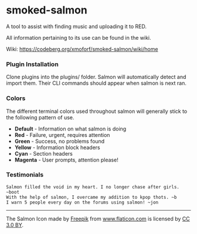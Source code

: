 # smoked-salmon

A tool to assist with finding music and uploading it to RED.

All information pertaining to its use can be found in the wiki.

Wiki: https://codeberg.org/xmoforf/smoked-salmon/wiki/home

### Plugin Installation

Clone plugins into the plugins/ folder. Salmon will automatically detect
and import them. Their CLI commands should appear when salmon is next ran.

### Colors

The different terminal colors used throughout salmon will generally stick to the
following pattern of use.

- **Default** - Information on what salmon is doing
- **Red** - Failure, urgent, requires attention
- **Green** - Success, no problems found
- **Yellow** - Information block headers
- **Cyan** - Section headers
- **Magenta** - User prompts, attention please!

### Testimonials

```
Salmon filled the void in my heart. I no longer chase after girls. ~boot
With the help of salmon, I overcame my addition to kpop thots. ~b
I warn 5 people every day on the forums using salmon! ~jon
```

---

The Salmon Icon made by <a href="http://www.freepik.com" title="Freepik">Freepik</a> from
<a href="https://www.flaticon.com/" title="Flaticon">www.flaticon.com</a> is licensed by
<a href="http://creativecommons.org/licenses/by/3.0/" title="Creative Commons BY 3.0"
target="_blank">CC 3.0 BY</a>.
